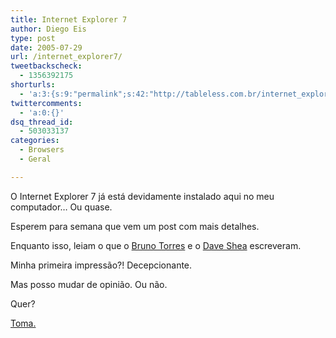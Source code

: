 ```yaml
---
title: Internet Explorer 7
author: Diego Eis
type: post
date: 2005-07-29
url: /internet_explorer7/
tweetbackscheck:
  - 1356392175
shorturls:
  - 'a:3:{s:9:"permalink";s:42:"http://tableless.com.br/internet_explorer7";s:7:"tinyurl";s:26:"http://tinyurl.com/3exle4l";s:4:"isgd";s:19:"http://is.gd/2ByEeT";}'
twittercomments:
  - 'a:0:{}'
dsq_thread_id:
  - 503033137
categories:
  - Browsers
  - Geral

---
```

O Internet Explorer 7 já está devidamente instalado aqui no meu computador&#8230; Ou quase. 

Esperem para semana que vem um post com mais detalhes.
  
Enquanto isso, leiam o que o [Bruno Torres][1] e o [Dave Shea][2] escreveram. 

Minha primeira impressão?! Decepcionante.
  
Mas posso mudar de opinião. Ou não. 

Quer?
  
[Toma.][3]

 [1]: http://www.brunotorres.net/web/primeiro-beta-internet-explorer-7
 [2]: http://www.mezzoblue.com/archives/2005/07/28/ie7_css_upda/index.php
 [3]: http://www.mininova.org/tor/80599